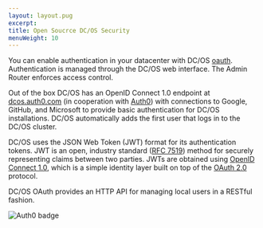 ```yaml
---
layout: layout.pug
excerpt:
title: Open Soucrce DC/OS Security
menuWeight: 10 
---
```

You can enable authentication in your datacenter with DC/OS [oauth](https://github.com/dcos/dcos-oauth). Authentication is managed through the DC/OS web interface. The Admin Router enforces access control.

Out of the box DC/OS has an OpenID Connect 1.0 endpoint at [dcos.auth0.com](https://dcos.auth0.com/.well-known/openid-configuration) (in cooperation with [Auth0](https://auth0.com/)) with connections to Google, GitHub, and Microsoft to provide basic authentication for DC/OS installations. DC/OS automatically adds the first user that logs in to the DC/OS cluster.

DC/OS uses the JSON Web Token (JWT) format for its authentication tokens. JWT is an open, industry standard ([RFC
7519](https://tools.ietf.org/html/rfc7519)) method for securely representing claims between two parties. JWTs are obtained using
[OpenID Connect 1.0](https://openid.net/specs/openid-connect-core-1_0.html), which is a simple identity layer built on top of the
[OAuth 2.0](http://oauth.net/2/) protocol.

DC/OS OAuth provides an HTTP API for managing local users in a RESTful fashion.

![Auth0 badge](/1.9/img/a0-badge-light.png)


